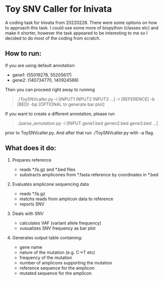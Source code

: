 # Toy SNV Caller for Inivata
A coding task for Inivata from 20220228.
There were some options on how to approach this task. I could use some more of biopython (classes etc) and make it shorter, however the task appeared to be interesting to me so I decided to do most of the coding from scratch. 

## How to run:
If you are using default annotation:
   * gene1: (55019278, 55205617)
   * gene2: (140734770, 140924566)

Then you can proceed right away to running 
> ./ToySNVcaller.py -i [INPUT1 INPUT2 INPUT3 ...] -r [REFERENCE] -b [BED] -bp [OPTIONAL to generate bar plot]

If you want to create a different annotation, please run 
>./parse_annotation.py -i [INPUT gene1.bed genen2.bed gene3.bed ...] 

prior to ToySNVcaller.py. And after that run ./ToySNVcaller.py with -a flag.


## What does it do:

1. Prepares reference
    * reads *.fa.gz and *.bed files
    * substracts amplicones from *.fasta reference by coordinates in *.bed

2. Evaluates amplicone sequencing data
    * reads *.fa.gz
    * matchs reads from amplicon data to reference
    * reports SNV

3. Deals with SNV
    * calculates VAF (variant allele frequency)
    * vusualizes SNV frequency as bar plot

4. Generates output table containing:
   * gene name
   * nature of the mutation (e.g. C->T etc)
   * frequency of the mutation
   * number of amplicons supporting the mutation
   * reference sequence for the amplicon
   * mutated sequence for the amplicon
